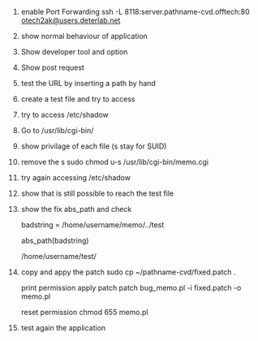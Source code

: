 1. enable Port Forwarding
	ssh -L 8118:server.pathname-cvd.offtech:80 otech2ak@users.deterlab.net
	
2. show normal behaviour of application

3. Show developer tool and option

4. Show post request

5. test the URL by inserting a path by hand

6. create a test file and try to access

7. try to access /etc/shadow

8. Go to /usr/lib/cgi-bin/

9. show privilage of each file (s stay for SUID)

10. remove the s
	sudo chmod u-s /usr/lib/cgi-bin/memo.cgi
	
11. try again accessing /etc/shadow

12. show that is still possible to reach the test file

13. show the fix abs_path and check

	badstring = /home/username/memo/../test

	abs_path(badstring)

	/home/username/test/
	
14. copy and appy the patch
	sudo cp ~/pathname-cvd/fixed.patch .
	
	print permission
	apply patch 
		patch bug_memo.pl -i fixed.patch -o memo.pl
	
	reset permission
		 chmod 655 memo.pl

15. test again the application


